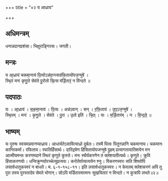 +++
title = "०२ य आध्राय"

+++
## अधिमन्त्रम्
धनान्नदानप्रशंसा। भिक्षुराङ्गिरसः। जगती।

## मन्त्रः
य आ॒ध्राय॑ चकमा॒नाय॑ पि॒त्वोऽन्न॑वा॒न्त्सन्र॑फि॒तायो॑पज॒ग्मुषे॑ ।  
स्थि॒रं मनः॑ कृणु॒ते सेव॑ते पु॒रोतो चि॒त्स म॑र्डि॒तारं॒ न वि॑न्दते ॥

## पदपाठः
यः । आ॒ध्राय॑ । च॒क॒मा॒नाय॑ । पि॒त्वः । अन्न॑ऽवान् । सन् । र॒फि॒ताय॑ । उ॒प॒ऽज॒ग्मुषे॑ ।  
स्थि॒रम् । मनः॑ । कृ॒णु॒ते । सेव॑ते । पु॒रा । उ॒तो इति॑ । चि॒त् । सः । म॒र्डि॒तार॑म् । न । वि॒न्द॒ते॒ ॥

## भाष्यम्
यः पुरुषः स्वयमन्नवानप्याध्राय। आधार्यतेऽसावित्याध्रो दुर्बलः। तस्मै पित्वः पितूनन्नानि चकमानाय। चकमानः कान्तिकर्मा। रफिताय। रफतिर्हिंसार्थः। दारिद्र्येण हिंसितायोपजग्मुषे ग्रुहम् प्रत्यागतायातिशयेन मन आत्मीयमन्तः करणमदाने स्थिरं कृणुते कुरुते। मनः स्थैर्यकरणेन तं क्लेशयतीत्यर्थः। कृणुते। क्रुवि हिंसाकरणयोः। धन्विक्रुण्व्योरच्चेत्युप्रत्ययः। करोतेर्वाव्यत्ययेन श्नुः। विकरणस्वरः सति शिष्तोपि लसार्वधातुकस्वरं न बाधते। म. ६-१-१५८-११। इति लसार्वधातुकस्वरः। न केवलम् क्लेशकरणं अपि तु पुरा तस्य पुरस्तादेव सेवते भोगान्। सोऽपि मर्डितारमात्मनः सुखयितारं न विन्दते। न कुत्रापि लभते॥२॥